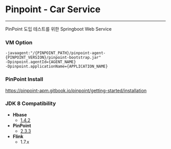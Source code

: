# Pinpoint - Car Service

-- --

PinPoint 도입 테스트를 위한 Springboot Web Service

### VM Option

```
-javaagent:"/{PINPOINT_PATH}/pinpoint-agent-{PINPOINT_VERSION}/pinpoint-bootstrap.jar"
-Dpinpoint.agentId={AGENT_NAME}
-Dpinpoint.applicationName={APPLICATION_NAME}
```

### PinPoint Install

https://pinpoint-apm.gitbook.io/pinpoint/getting-started/installation

### JDK 8 Compatibility

* **Hbase**
    * [1.4.2](https://archive.apache.org/dist/hbase/1.4.2/)
* **PinPoint**
    * [2.3.3](https://github.com/pinpoint-apm/pinpoint/releases/tag/v2.3.3)
* **Flink**
    * 1.7.x